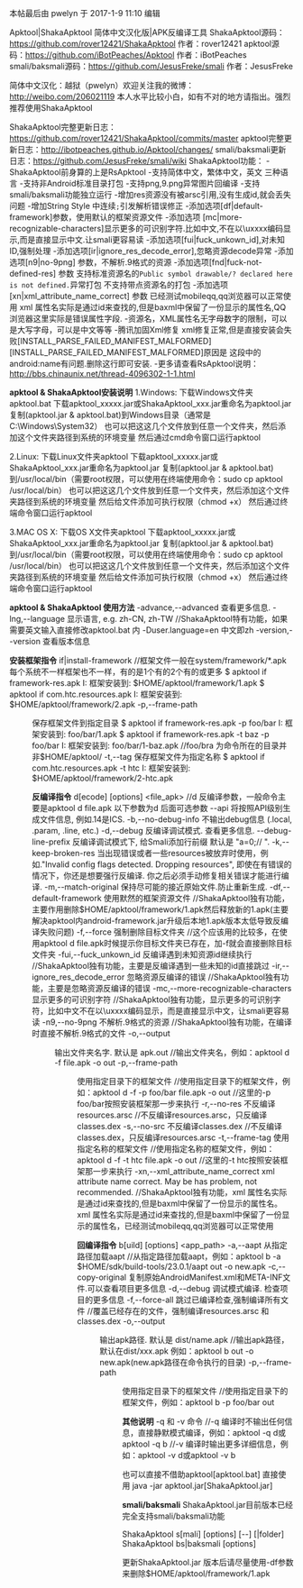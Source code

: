 
本帖最后由 pwelyn 于 2017-1-9 11:10 编辑


Apktool|ShakaApktool 简体中文汉化版|APK反编译工具
ShakaApktool源码：https://github.com/rover12421/ShakaApktool 作者：rover12421
apktool源码：https://github.com/iBotPeaches/Apktool  作者：iBotPeaches
smali/baksmali源码：https://github.com/JesusFreke/smali 作者：JesusFreke

简体中文汉化：越狱（pwelyn）欢迎关注我的微博：http://weibo.com/206021119
本人水平比较小白，如有不对的地方请指出。强烈推荐使用ShakaApktool

ShakaApktool完整更新日志：https://github.com/rover12421/ShakaApktool/commits/master
apktool完整更新日志：http://ibotpeaches.github.io/Apktool/changes/
smali/baksmali更新日志：https://github.com/JesusFreke/smali/wiki
ShakaApktool功能：
-ShakaApktool前身算的上是RsApktool
-支持简体中文，繁体中文，英文 三种语言
-支持非Android标准目录打包
-支持png,9.png异常图片回编译
-支持smali/baksmali功能独立运行
-增加res资源没有被arsc引用,没有生成id,就会丢失问题
-增加String Style 中连续`;`引发解析错误修正
-添加选项[df|default-framework]参数，使用默认的框架资源文件
-添加选项 [mc|more-recognizable-characters]显示更多的可识别字符.比如中文,不在以\uxxxx编码显示,而是直接显示中文.让smali更容易读
-添加选项[fui|fuck_unkown_id],对未知ID,强制处理
-添加选项[ir|ignore_res_decode_error],忽略资源decode异常
-添加选项[n9|no-9png] 参数，不解析.9格式的资源
-添加选项[fnd|fuck-not-defined-res] 参数
支持标准资源名的`Public symbol drawable/? declared here is not defined.`异常打包
不支持带点资源名的打包
-添加选项[xn|xml_attribute_name_correct] 参数
已经测试mobileqq,qq浏览器可以正常使用
xml 属性名实际是通过id来查找的,但是baxml中保留了一份显示的属性名,QQ浏览器这里实际是错误属性字段.
-资源名，XML属性名无字母数字的限制，可以是大写字母，可以是中文等等
-腾讯加固Xml修复
xml修复正常,但是直接安装会失败[INSTALL_PARSE_FAILED_MANIFEST_MALFORMED]
[INSTALL_PARSE_FAILED_MANIFEST_MALFORMED]原因是<meta-data android:name="@anim/push_top_out2" android:value="meta-data"/> 这段中的android:name有问题.删除这行即可安装.
-更多请查看RsApktool说明：http://bbs.chinaunix.net/thread-4096302-1-1.html

****************************************apktool & ShakaApktool安装说明****************************************
1.Windows:
下载Windows文件夹apktool.bat
下载apktool_xxxxx.jar或ShakaApktool_xxx.jar重命名为apktool.jar
复制(apktool.jar & apktool.bat)到Windows目录（通常是C:\Windows\System32）
也可以把这这几个文件放到任意一个文件夹，然后添加这个文件夹路径到系统的环境变量
然后通过cmd命令窗口运行apktool

2.Linux:
下载Linux文件夹apktool
下载apktool_xxxxx.jar或ShakaApktool_xxx.jar重命名为apktool.jar
复制(apktool.jar & apktool.bat)到/usr/local/bin（需要root权限，可以使用在终端使用命令：sudo cp apktool /usr/local/bin）
也可以把这这几个文件放到任意一个文件夹，然后添加这个文件夹路径到系统的环境变量
然后给文件添加可执行权限（chmod +x）
然后通过终端命令窗口运行apktool

3.MAC OS X:
下载OS X文件夹apktool
下载apktool_xxxxx.jar或ShakaApktool_xxx.jar重命名为apktool.jar
复制(apktool.jar & apktool.bat)到/usr/local/bin（需要root权限，可以使用在终端使用命令：sudo cp apktool /usr/local/bin）
也可以把这这几个文件放到任意一个文件夹，然后添加这个文件夹路径到系统的环境变量
然后给文件添加可执行权限（chmod +x）
然后通过终端命令窗口运行apktool

****************************************apktool & ShakaApktool 使用方法****************************************
-advance,--advanced        查看更多信息.
-lng,--language <Locale>   显示语言, e.g. zh-CN, zh-TW
//ShakaApktool特有功能，如果需要英文输入直接修改apktool.bat 内 -Duser.language=en 中文即zh
-version,--version         查看版本信息

****************************************安装框架指令****************************************
if|install-framework
//框架文件一般在system/framework/*.apk 每个系统不一样框架也不一样，有的是1个有的2个有的或更多
$ apktool if framework-res.apk
I: 框架安装到: $HOME/apktool/framework/1.apk
$ apktool if com.htc.resources.apk
I: 框架安装到: $HOME/apktool/framework/2.apk
-p,--frame-path <dir>   保存框架文件到指定目录
$ apktool if framework-res.apk -p foo/bar
I: 框架安装到: foo/bar/1.apk
$ apktool if framework-res.apk -t baz -p foo/bar
I: 框架安装到: foo/bar/1-baz.apk
//foo/bra 为命令所在的目录并非$HOME/apktool/
-t,--tag <tag>          保存框架文件为指定名称
$ apktool if com.htc.resources.apk -t htc
I: 框架安装到: $HOME/apktool/framework/2-htc.apk

****************************************反编译指令****************************************
d[ecode] [options] <file_apk>
//d 反编译参数，一般命令主要是apktool d file.apk 以下参数为d 后面可选参数
   --api <API>                       将按照API级别生成文件信息, 例如.14是ICS.
-b,--no-debug-info                   不输出debug信息 (.local, .param, .line, etc.)
-d,--debug                           反编译调试模式. 查看更多信息.
    --debug-line-prefix <prefix>      反编译调试模式下, 给Smali添加行前缀 默认是 "a=0;// ".
-k,--keep-broken-res                 当出现错误或者一些resources被放弃时使用，例如."Invalid config flags detected. Dropping resources", 即使在有错误的情况下，你还是想要强行反编译. 你之后必须手动修复相关错误才能进行编译.
-m,--match-original                  保持尽可能的接近原始文件.防止重新生成.
-df,--default-framework              使用默然的框架资源文件
//ShakaApktool独有功能，主要作用删除$HOME/apktool/framework/1.apk然后释放新的1.apk(主要解决apktool内android-framework.jar升级后本地1.apk版本太低导致反编译失败问题)
-f,--force                           强制删除目标文件夹
//这个应该用的比较多，在使用apktool d file.apk时候提示你目标文件夹已存在，加-f就会直接删除目标文件夹
-fui,--fuck_unkown_id                反编译遇到未知资源id继续执行
//ShakaApktool独有功能，主要是反编译遇到一些未知的id直接跳过
-ir,--ignore_res_decode_error        忽略资源反编译的错误
//ShakaApktool独有功能，主要是忽略资源反编译的错误
-mc,--more-recognizable-characters   显示更多的可识别字符
//ShakaApktool独有功能，显示更多的可识别字符，比如中文不在以\uxxxx编码显示，而是直接显示中文，让smali更容易读
-n9,--no-9png                        不解析.9格式的资源
//ShakaApktool独有功能，在编译时直接不解析.9格式的文件
-o,--output <dir>                    输出文件夹名字. 默认是 apk.out
//输出文件夹名，例如：apktool d -f file.apk -o out
-p,--frame-path <dir>                使用指定目录下的框架文件
//使用指定目录下的框架文件，例如：apktool d -f -p foo/bar file.apk -o out
//这里的-p foo/bar按照安装框架那一步来执行
-r,--no-res                          不反编译resources.arsc
//不反编译resources.arsc，只反编译classes.dex
-s,--no-src                          不反编译classes.dex
//不反编译classes.dex，只反编译resources.arsc
-t,--frame-tag <tag>                 使用指定名称的框架文件
//使用指定名称的框架文件，例如：apktool d -f -t htc file.apk -o out
//这里的-t htc按照安装框架那一步来执行
-xn,--xml_attribute_name_correct     xml attribute name correct. May be has problem, not recommended.
//ShakaApktool独有功能，xml 属性名实际是通过id来查找的,但是baxml中保留了一份显示的属性名。xml 属性名实际是通过id来查找的,但是baxml中保留了一份显示的属性名，已经测试mobileqq,qq浏览器可以正常使用

****************************************回编译指令****************************************
b[uild] [options] <app_path>
-a,--aapt <loc>         从指定路径加载aapt
//从指定路径加载aapt，例如：apktool b -a $HOME/sdk/build-tools/23.0.1/aapt out -o new.apk
-c,--copy-original      复制原始AndroidManifest.xml和META-INF文件.可以查看项目更多信息
-d,--debug              调试模式编译. 检查项目的更多信息
-f,--force-all          跳过已编译检查,强制编译所有文件
//覆盖已经存在的文件，强制编译resources.arsc 和 classes.dex
-o,--output <dir>       输出apk路径. 默认是 dist/name.apk
//输出apk路径，默认在dist/xxx.apk 例如：apktool b out -o new.apk(new.apk路径在命令执行的目录)
-p,--frame-path <dir>   使用指定目录下的框架文件
//使用指定目录下的框架文件，例如：apktool b -p foo/bar out

****************************************其他说明****************************************
-q 和 -v 命令
//-q 编译时不输出任何信息，直接静默模式编译，例如：apktool -q d或apktool -q b
//-v 编译时输出更多详细信息，例如：apktool -v d或apktool -v b

也可以直接不借助apktool[apktool.bat] 直接使用
java -jar apktool.jar[ShakaApktool.jar]


****************************************smali/baksmali****************************************
ShakaApktool.jar目前版本已经完全支持smali/baksmali功能

ShakaApktool s[mali] [options] [--] [<smali-file>|folder]
ShakaApktool bs|baksmali [options] <dex-file>

  
更新ShakaApktool.jar 版本后请尽量使用-df参数来删除$HOME/apktool/framework/1.apk